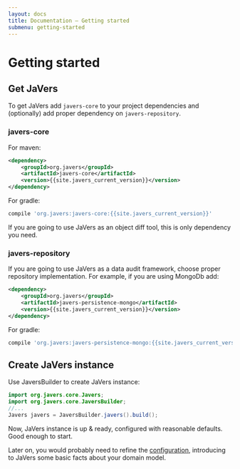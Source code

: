 ```yaml
---
layout: docs
title: Documentation — Getting started
submenu: getting-started
---
```


# Getting started

<h2 id="get-javers">Get JaVers</h2>

To get JaVers add <code>javers-core</code>
to your project dependencies and (optionally) add proper dependency on <code>javers-repository</code>.

### javers-core
For maven: 

```xml
<dependency>
    <groupId>org.javers</groupId>
    <artifactId>javers-core</artifactId>
    <version>{{site.javers_current_version}}</version>
</dependency>
```

For gradle: 

```groovy
compile 'org.javers:javers-core:{{site.javers_current_version}}'
```   
If you are going to use JaVers as an object diff tool, this is only dependency you need.
        
### javers-repository
If you are going to use JaVers as a data audit framework, choose proper repository implementation.
For example, if you are using MongoDb add:

```xml
<dependency>
    <groupId>org.javers</groupId>
    <artifactId>javers-persistence-mongo</artifactId>
    <version>{{site.javers_current_version}}</version>
</dependency>
```

For gradle: 

```groovy
compile 'org.javers:javers-persistence-mongo:{{site.javers_current_version}}'
```

<h2 id="create-javers-instance">Create JaVers instance</h2>
Use JaversBuilder to create JaVers instance:

```java
import org.javers.core.Javers;
import org.javers.core.JaversBuilder;
//...
Javers javers = JaversBuilder.javers().build();
```

Now, JaVers instance is up & ready, configured with reasonable defaults. 
Good enough to start.

Later on, you would probably need to refine the [configuration](http://javers.org/documentation/configuration), 
introducing to JaVers some basic facts about your domain model.
